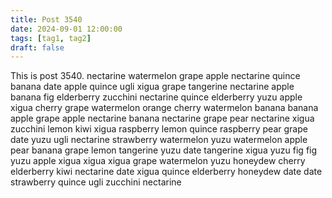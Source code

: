 ```yaml
---
title: Post 3540
date: 2024-09-01 12:00:00
tags: [tag1, tag2]
draft: false
---
```

This is post 3540.
nectarine
watermelon
grape
apple
nectarine
quince
banana
date
apple
quince
ugli
xigua
grape
tangerine
nectarine
apple
banana
fig
elderberry
zucchini
nectarine
quince
elderberry
yuzu
apple
xigua
cherry
grape
watermelon
orange
cherry
watermelon
banana
banana
apple
grape
apple
nectarine
banana
nectarine
grape
pear
nectarine
xigua
zucchini
lemon
kiwi
xigua
raspberry
lemon
quince
raspberry
pear
grape
date
yuzu
ugli
nectarine
strawberry
watermelon
yuzu
watermelon
apple
pear
banana
grape
lemon
tangerine
yuzu
date
tangerine
xigua
yuzu
fig
fig
yuzu
apple
xigua
xigua
xigua
grape
watermelon
yuzu
honeydew
cherry
elderberry
kiwi
nectarine
date
xigua
quince
elderberry
honeydew
date
date
strawberry
quince
ugli
zucchini
nectarine
